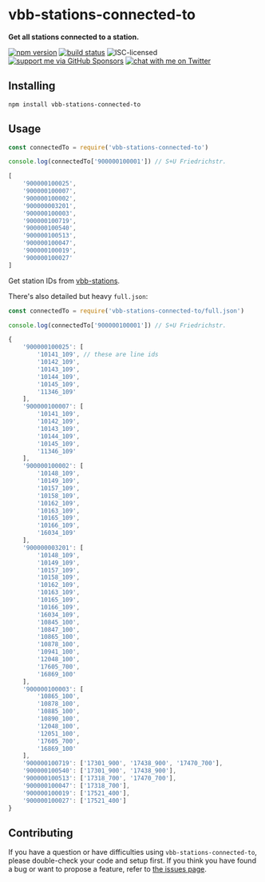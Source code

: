 # vbb-stations-connected-to

**Get all stations connected to a station.**

[![npm version](https://img.shields.io/npm/v/vbb-stations-connected-to.svg)](https://www.npmjs.com/package/vbb-stations-connected-to)
[![build status](https://img.shields.io/travis/derhuerst/vbb-stations-connected-to.svg)](https://travis-ci.org/derhuerst/vbb-stations-connected-to)
![ISC-licensed](https://img.shields.io/github/license/derhuerst/vbb-stations-connected-to.svg)
[![support me via GitHub Sponsors](https://img.shields.io/badge/support%20me-donate-fa7664.svg)](https://github.com/sponsors/derhuerst)
[![chat with me on Twitter](https://img.shields.io/badge/chat%20with%20me-on%20Twitter-1da1f2.svg)](https://twitter.com/derhuerst)


## Installing

```shell
npm install vbb-stations-connected-to
```


## Usage

```js
const connectedTo = require('vbb-stations-connected-to')

console.log(connectedTo['900000100001']) // S+U Friedrichstr.
```

```js
[
	'900000100025',
	'900000100007',
	'900000100002',
	'900000003201',
	'900000100003',
	'900000100719',
	'900000100540',
	'900000100513',
	'900000100047',
	'900000100019',
	'900000100027'
]
```

Get station IDs from [vbb-stations](https://github.com/derhuerst/vbb-stations).

There's also detailed but heavy `full.json`:

```js
const connectedTo = require('vbb-stations-connected-to/full.json')

console.log(connectedTo['900000100001']) // S+U Friedrichstr.
```

```js
{
	'900000100025': [
		'10141_109', // these are line ids
		'10142_109',
		'10143_109',
		'10144_109',
		'10145_109',
		'11346_109'
	],
	'900000100007': [
		'10141_109',
		'10142_109',
		'10143_109',
		'10144_109',
		'10145_109',
		'11346_109'
	],
	'900000100002': [
		'10148_109',
		'10149_109',
		'10157_109',
		'10158_109',
		'10162_109',
		'10163_109',
		'10165_109',
		'10166_109',
		'16034_109'
	],
	'900000003201': [
		'10148_109',
		'10149_109',
		'10157_109',
		'10158_109',
		'10162_109',
		'10163_109',
		'10165_109',
		'10166_109',
		'16034_109',
		'10845_100',
		'10847_100',
		'10865_100',
		'10878_100',
		'10941_100',
		'12048_100',
		'17605_700',
		'16869_100'
	],
	'900000100003': [
		'10865_100',
		'10878_100',
		'10885_100',
		'10890_100',
		'12048_100',
		'12051_100',
		'17605_700',
		'16869_100'
	],
	'900000100719': ['17301_900', '17438_900', '17470_700'],
	'900000100540': ['17301_900', '17438_900'],
	'900000100513': ['17318_700', '17470_700'],
	'900000100047': ['17318_700'],
	'900000100019': ['17521_400'],
	'900000100027': ['17521_400']
}
```


## Contributing

If you have a question or have difficulties using `vbb-stations-connected-to`, please double-check your code and setup first. If you think you have found a bug or want to propose a feature, refer to [the issues page](https://github.com/derhuerst/vbb-stations-connected-to/issues).
